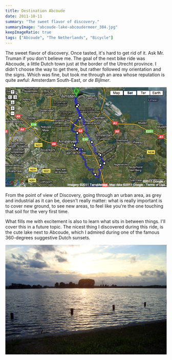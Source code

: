 ```yaml
---
title: Destination Abcoude
date: 2011-10-11
summary: "The sweet flavor of discovery."
summaryImage: "abcoude-lake-abcoudermeer_384.jpg"
keepImageRatio: true
tags: ["Abcoude", "The Netherlands", "Bicycle"]
---
```


The sweet flavor of discovery. Once tasted, it's hard to get rid of it. Ask Mr. Truman if you don't believe me. The goal of the next bike ride was Abcoude, a little Dutch town just at the border of the Utrecht province. I didn't choose the way to get there, but rather followed my orientation and the signs. Which was fine, but took me through an area whose reputation is quite awful: Amsterdam South-East, or _de Bijlmer_.

![](noborder-amsterdam-to-abcoude-bike-ride_350.jpg)

From the point of view of Discovery, going through an urban area, as grey and industrial as it can be, doesn't really matter: what is really important is to cover new ground, to see new areas, to feel like you're the one touching that soil for the very first time.

What fills me with excitement is also to learn what sits in between things. I'll cover this in a future topic. The nicest thing I discovered during this ride, is the cute lake next to Abcoude, which I admired during one of the famous 360-degrees suggestive Dutch sunsets.

![](abcoude-lake-abcoudermeer_384.jpg)
